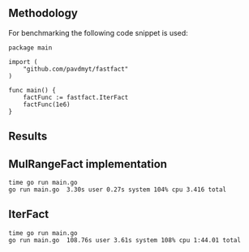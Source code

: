 Methodology
-----------

For benchmarking the following code snippet is used:

```
package main

import (
	"github.com/pavdmyt/fastfact"
)

func main() {
	factFunc := fastfact.IterFact
	factFunc(1e6)
}

```


Results
-------

## MulRangeFact implementation

```
time go run main.go
go run main.go  3.30s user 0.27s system 104% cpu 3.416 total
```


## IterFact

```
time go run main.go
go run main.go  108.76s user 3.61s system 108% cpu 1:44.01 total
```
